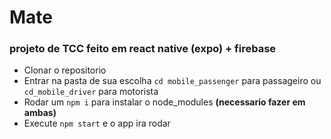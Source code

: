 # Mate
### projeto de TCC feito em react native (expo) + firebase

- Clonar o repositorio
- Entrar na pasta de sua escolha `cd mobile_passenger` para passageiro ou `cd_mobile_driver` para motorista
- Rodar um `npm i` para instalar o node_modules **(necessario fazer em ambas)**
- Execute `npm start` e o app ira rodar
